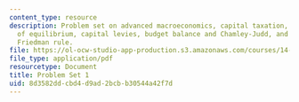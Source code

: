 ```yaml
---
content_type: resource
description: Problem set on advanced macroeconomics, capital taxation, computation
  of equilibrium, capital levies, budget balance and Chamley-Judd, and money and the
  Friedman rule.
file: https://ol-ocw-studio-app-production.s3.amazonaws.com/courses/14-461-advanced-macroeconomics-i-fall-2012/8d3582ddcbd4d9ad2bcbb30544a42f7d_MIT14_461F12_pset1.pdf
file_type: application/pdf
resourcetype: Document
title: Problem Set 1
uid: 8d3582dd-cbd4-d9ad-2bcb-b30544a42f7d
---
```

